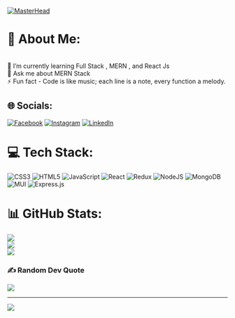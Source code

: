 [![MasterHead](https://firebasestorage.googleapis.com/v0/b/flexi-coding.appspot.com/o/dempgi7-520f8d5f-63d4-4453-8822-dbc149ae27f8.gif?alt=media&token=91c0c7b2-93c3-4029-b011-1a8703c5730d)](https://shubhamgaur.vercel.app)
# 💫 About Me:
<br>🌱 I’m currently learning Full Stack , MERN , and React Js<br>💬 Ask me about MERN Stack<br>⚡ Fun fact - Code is like music; each line is a note,                         every function a melody.


## 🌐 Socials:
[![Facebook](https://img.shields.io/badge/Facebook-%231877F2.svg?logo=Facebook&logoColor=white)](https://facebook.com/shubhamg007) [![Instagram](https://img.shields.io/badge/Instagram-%23E4405F.svg?logo=Instagram&logoColor=white)](https://instagram.com/gaur.shubhu) [![LinkedIn](https://img.shields.io/badge/LinkedIn-%230077B5.svg?logo=linkedin&logoColor=white)](https://linkedin.com/in/shubhamgaur07) 

# 💻 Tech Stack:
![CSS3](https://img.shields.io/badge/css3-%231572B6.svg?style=for-the-badge&logo=css3&logoColor=white) ![HTML5](https://img.shields.io/badge/html5-%23E34F26.svg?style=for-the-badge&logo=html5&logoColor=white) ![JavaScript](https://img.shields.io/badge/javascript-%23323330.svg?style=for-the-badge&logo=javascript&logoColor=%23F7DF1E) ![React](https://img.shields.io/badge/react-%2320232a.svg?style=for-the-badge&logo=react&logoColor=%2361DAFB) ![Redux](https://img.shields.io/badge/redux-%2320232a.svg?style=for-the-badge&logo=redux&logoColor=%2361DAFB) ![NodeJS](https://img.shields.io/badge/node.js-6DA55F?style=for-the-badge&logo=node.js&logoColor=white) ![MongoDB](https://img.shields.io/badge/MongoDB-%234ea94b.svg?style=for-the-badge&logo=mongodb&logoColor=white) ![MUI](https://img.shields.io/badge/MUI-%230081CB.svg?style=for-the-badge&logo=mui&logoColor=white) ![Express.js](https://img.shields.io/badge/express.js-%23404d59.svg?style=for-the-badge&logo=express&logoColor=%2361DAFB)
# 📊 GitHub Stats:
![](https://github-readme-stats.vercel.app/api?username=shubhamgaur08&theme=radical&hide_border=false&include_all_commits=false&count_private=false)<br/>
![](https://github-readme-streak-stats.herokuapp.com/?user=shubhamgaur08&theme=radical&hide_border=false)<br/>
![](https://github-readme-stats.vercel.app/api/top-langs/?username=shubhamgaur08&theme=radical&hide_border=false&include_all_commits=false&count_private=false&layout=compact)

### ✍️ Random Dev Quote
![](https://quotes-github-readme.vercel.app/api?type=vertical&theme=radical)

---
[![](https://visitcount.itsvg.in/api?id=shubhamgaur08&icon=5&color=4)](https://visitcount.itsvg.in)

